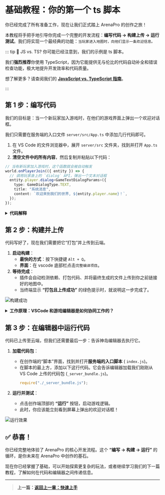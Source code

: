 # 基础教程：你的第一个 ts 脚本

你已经完成了所有准备工作，现在让我们正式踏上 ArenaPro 的创作之旅！

本教程将手把手地引导你完成一个完整的开发流程：**编写代码 → 构建上传 → 运行测试**。我们将实现一个最经典的功能：`当玩家进入地图时，向他们显示一条欢迎信息。`

::: tip 🤔 JS vs. TS?
你可能已经注意到，我们的示例是 ts 脚本。

我们**强烈推荐**你使用 TypeScript，因为它能提供无与伦比的代码自动补全和错误检查功能，极大地提升开发效率和代码质量。

想了解更多？请查阅我们的 **[JavaScript vs. TypeScript 指南](/bestPractices/typescript-vs-javascript)**。

:::

## 第 1 步：编写代码

我们的目标是：当一个新玩家加入游戏时，在他们的游戏界面上弹出一个欢迎对话框。

我们只需要在服务端的入口文件 `server/src/App.ts` 中添加几行代码即可。

1.  在 VS Code 的文件浏览器中，展开 `server/src` 文件夹，找到并打开 `App.ts` 文件。
2.  **清空文件中的所有内容**，然后复制并粘贴以下代码：

```typescript [server/App.ts]
// 当有新玩家加入游戏时，这个函数就会被自动触发
world.onPlayerJoin(({ entity }) => {
  // 调用玩家身上的 `dialog` API，弹出一个文本对话框
  entity.player.dialog<GameTextDialogParams>({
    type: GameDialogType.TEXT,
    title: "系统消息",
    content: `欢迎来到我们的世界, ${entity.player.name}！`,
  });
});
```

<details>
<summary><strong>代码解释</strong></summary>

- `world.onPlayerJoin(...)`: 这是一个事件监听器。`world` 代表整个游戏世界，`.onPlayerJoin` 会在每当有新玩家进入地图时，自动执行我们提供的函数。
- `({ entity })`: 这是 ES6 的解构语法。玩家进入事件会提供一个包含很多信息的对象，我们用 `{ entity }` 的方式，只从中取出我们关心的 `entity`（实体）对象。这个 `entity` 就代表了刚刚加入的那个玩家。
- `entity.player.dialog<...>(...)`: 这是调用玩家身上的 `dialog` (对话框) API。

#### 🤔 尖括号 `<...>` 是什么？

你可能注意到了 `<GameTextDialogParams>` 这段特殊的代码。这是 TypeScript 的一个核心特性，叫做**泛型 (Generics)**。

它的作用是**增强代码的智能提示和安全性**。

你可以把 `entity.player.dialog` 看作一个“万能”的对话框函数，它能打开各种不同类型的对话框（比如文本框、选项框等）。

通过在尖括号里指定 `<GameTextDialogParams>`，我们等于是在告诉 VS Code：**“嘿，这次我只想打开一个‘文本对话框’！”**

这样一来，VS Code 就能精确地知道这个对话框需要哪些参数（比如 `title` 和 `content`），并给你提供：

1.  **精准的自动补全**：当你输入 `{` 时，它会自动提示你 `title`, `content` 等可用属性。
2.  **实时的错误检查**：如果你不小心写错了属性名（例如把 `content` 写成 `conent`），VS Code 会立刻用红色波浪线提示你，避免你把错误带到游戏中。

这就是 TypeScript 相比 JavaScript 的强大之处！

</details>

## 第 2 步：构建并上传

代码写好了，现在我们需要把它“打包”并上传到云端。

1.  **启动构建**：
    - **最快的方式**：按下快捷键 `Alt + Q`。
    - **界面**：在 vscode 底部栏点击`完整编译项目`。
2.  **等待完成**：
    - 插件会自动检测依赖、打包代码、并将最终生成的文件上传到你之前链接好的地图中。
    - 当终端显示 **“打包且上传成功”** 的绿色提示时，就说明这一步完成了。

![构建成功](/QQ_1721023950939.webp)

<details>
<summary><strong>工作原理：VSCode 和游戏编辑器是如何协同工作的？</strong></summary>

你可能会好奇，为什么我们不能直接在游戏里运行 `.ts` 文件。这是因为游戏引擎只认识标准的 JavaScript。我们的工作流程就像一个翻译和打包的过程：

1.  **编写 (VSCode)**: 我们在 VSCode 中编写 TypeScript (`.ts`) 代码，因为它更安全、更智能。
2.  **构建 (ArenaPro)**: 按下 `Alt+Q` 时，ArenaPro 插件会像一个工厂，把我们所有的 `.ts` 代码（以及可能的其他模块）编译、打包成一个游戏引擎认识的 JavaScript 文件 (`_server_bundle.js`)。
3.  **上传 (ArenaPro)**: 插件自动将这个打包好的 `_server_bundle.js` 文件上传到云端，与你的地图关联。
4.  **加载 (游戏编辑器)**: 游戏编辑器本身并不知道 `_server_bundle.js` 的存在。我们在 `index.js` 中添加的 `require("./_server_bundle.js");` 就是一个明确的指令，告诉游戏引擎：“去把我们从 VSCode 上传的那个代码包加载进来并执行它！”

这个流程可以用下图表示：

![](/QQ20250709-210249.png)

</details>

## 第 3 步：在编辑器中运行代码

代码已上传至云端，但我们还需要最后一步：告诉神岛编辑器去执行它。

1.  **加载代码包**：

    - 在创作端的“脚本”界面，找到并打开**服务端的入口脚本** ( `index.js`)。
    - 在脚本的最上方，添加以下这行代码。它会告诉编辑器加载我们刚刚从 VS Code 上传的代码包 (`_server_bundle.js`)。
      ```javascript
      require("./_server_bundle.js");
      ```

2.  **运行并测试**：
    - 点击创作端顶部的 **“运行”** 按钮，启动游戏逻辑。
    - 此时，你应该能立刻看到屏幕上弹出的欢迎对话框！

![运行效果](/QQ20241025-105839.png)

## ✅ 恭喜！

你已经完整地体验了 ArenaPro 的核心开发流程。这个 **“编写 → 构建 → 运行”** 的循环，是你未来在 ArenaPro 中创作的基石。

现在你已经掌握了基础，可以开始探索更复杂的玩法，或者继续学习我们的下一篇教程，了解如何在代码和编辑器之间传递信息。

---

> **上一篇：[返回上一章：快速上手](../02-getting-started/index.md)**
